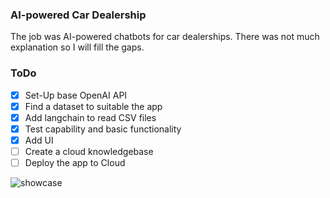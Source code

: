 ### AI-powered Car Dealership

The job was AI-powered chatbots for car dealerships. There was not much explanation so I will fill the gaps.

### ToDo
- [X] Set-Up base OpenAI API
- [X] Find a dataset to suitable the app
- [X] Add langchain to read CSV files
- [X] Test capability and basic functionality 
- [X] Add UI
- [ ] Create a cloud knowledgebase
- [ ] Deploy the app to Cloud

![showcase]([http://url/to/img.png](https://raw.githubusercontent.com/alanahmet/upwork-jobs/main/AI-powered%20car%20dealership/showcase/showcase1.png)https://raw.githubusercontent.com/alanahmet/upwork-jobs/main/AI-powered%20car%20dealership/showcase/showcase1.png)
